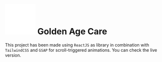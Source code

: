 # <img src="https://github.com/xatyy/golden-age-care/blob/master/public/logo192.png" alt="drawing" width="100"/> Golden Age Care

This project has been made using `ReactJS` as library in combination with `TailwindCSS` and `GSAP` for scroll-triggered animations. You can check the live version.

